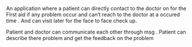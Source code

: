 An application where a patient can directly contact to the doctor on for the First aid if any problem occur and can’t reach to the doctor at a occured time . And can visit later for the face to face check up.

Patient and doctor can communicate each other through msg .
Patient can describe there problem and get the feedback on the problem
